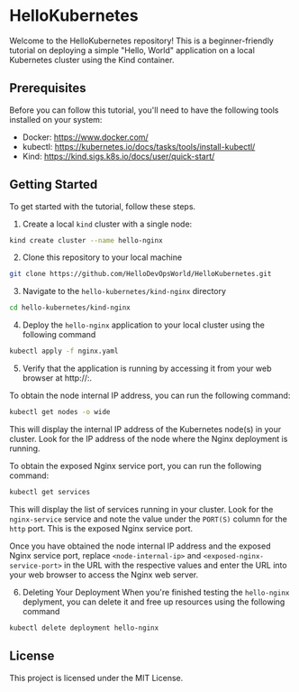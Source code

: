# HelloKubernetes

Welcome to the HelloKubernetes repository! This is a beginner-friendly tutorial on deploying a simple "Hello, World" application on a local Kubernetes cluster using the Kind container.

## Prerequisites

Before you can follow this tutorial, you'll need to have the following tools installed on your system:

- Docker: https://www.docker.com/
- kubectl: https://kubernetes.io/docs/tasks/tools/install-kubectl/
- Kind: https://kind.sigs.k8s.io/docs/user/quick-start/

## Getting Started

To get started with the tutorial, follow these steps.

1. Create a local `kind` cluster with a single node:
```bash
kind create cluster --name hello-nginx
```

2. Clone this repository to your local machine
```bash
git clone https://github.com/HelloDevOpsWorld/HelloKubernetes.git
```

3. Navigate to the `hello-kubernetes/kind-nginx` directory
```bash
cd hello-kubernetes/kind-nginx
```

4. Deploy the `hello-nginx` application to your local cluster using the following command
```bash
kubectl apply -f nginx.yaml
```

5. Verify that the application is running by accessing it from your web browser at http://<node-internal-ip>:<exposed-nginx-service-port>. 

To obtain the node internal IP address, you can run the following command:
```bash
kubectl get nodes -o wide
```

This will display the internal IP address of the Kubernetes node(s) in your cluster. Look for the IP address of the node where the Nginx deployment is running.

To obtain the exposed Nginx service port, you can run the following command:
```bash
kubectl get services
```

This will display the list of services running in your cluster. Look for the `nginx-service` service and note the value under the `PORT(S)` column for the `http` port. This is the exposed Nginx service port.

Once you have obtained the node internal IP address and the exposed Nginx service port, replace `<node-internal-ip>` and `<exposed-nginx-service-port>` in the URL with the respective values and enter the URL into your web browser to access the Nginx web server.


6. Deleting Your Deployment
When you're finished testing the `hello-nginx` deplyment, you can delete it and free up resources using the following command
```bash
kubectl delete deployment hello-nginx
``` 

## License
This project is licensed under the MIT License.